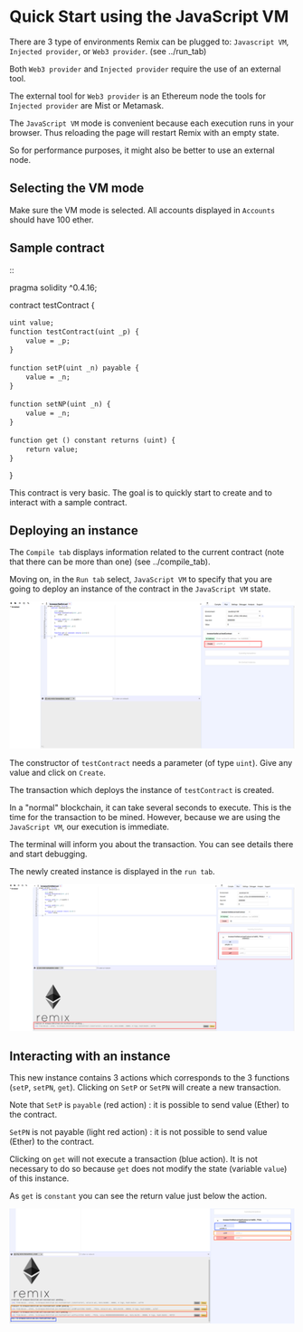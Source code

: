 Quick Start using the JavaScript VM
===================================

There are 3 type of environments Remix can be plugged to:
`Javascript VM`, `Injected provider`, or `Web3 provider`. (see
../run\_tab)

Both `Web3 provider` and `Injected provider` require the use of an
external tool.

The external tool for `Web3 provider` is an Ethereum node the tools for
`Injected provider` are Mist or Metamask.

The `JavaScript VM` mode is convenient because each execution runs in
your browser. Thus reloading the page will restart Remix with an empty
state.

So for performance purposes, it might also be better to use an external
node.

Selecting the VM mode
---------------------

Make sure the VM mode is selected. All accounts displayed in `Accounts`
should have 100 ether.

Sample contract
---------------
::

pragma solidity ^0.4.16;

contract testContract {

    uint value;
    function testContract(uint _p) {
        value = _p;
    }

    function setP(uint _n) payable {
        value = _n;
    }

    function setNP(uint _n) {
        value = _n;
    }

    function get () constant returns (uint) {
        return value;
    }
}

This contract is very basic. The goal is to quickly start to create and
to interact with a sample contract.

Deploying an instance
---------------------

The `Compile tab` displays information related to the current contract
(note that there can be more than one) (see ../compile\_tab).

Moving on, in the `Run tab` select, `JavaScript VM` to specify that you
are going to deploy an instance of the contract in the `JavaScript VM`
state.

![image](images/remix_quickstart_javascriptvm_creation.png)

The constructor of `testContract` needs a parameter (of type `uint`).
Give any value and click on `Create`.

The transaction which deploys the instance of `testContract` is created.

In a "normal" blockchain, it can take several seconds to execute. This
is the time for the transaction to be mined. However, because we are
using the `JavaScript VM`, our execution is immediate.

The terminal will inform you about the transaction. You can see details
there and start debugging.

The newly created instance is displayed in the `run tab`.

![image](images/remix_quickstart_javascriptvm_creationTransaction.png)

Interacting with an instance
----------------------------

This new instance contains 3 actions which corresponds to the 3
functions (`setP`, `setPN`, `get`). Clicking on `SetP` or `SetPN` will
create a new transaction.

Note that `SetP` is `payable` (red action) : it is possible to send
value (Ether) to the contract.

`SetPN` is not payable (light red action) : it is not possible to send
value (Ether) to the contract.

Clicking on `get` will not execute a transaction (blue action). It is
not necessary to do so because `get` does not modify the state (variable
`value`) of this instance.

As `get` is `constant` you can see the return value just below the
action.

![image](images/remix_quickstart_javascriptvm_callinginstance.png)
